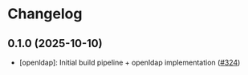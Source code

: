 # Changelog

## 0.1.0 (2025-10-10)

* [openldap]: Initial build pipeline + openldap implementation ([#324](https://github.com/CloudPirates-io/helm-charts/pull/324))
